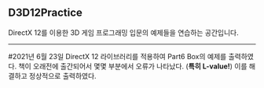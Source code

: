 ## D3D12Practice
DirectX 12를 이용한 3D 게임 프로그래밍 입문의 예제들을 연습하는 공간입니다.

--------------------------------------------------------------------------------
#2021년 6월 23일 
DirectX 12 라이브러리를 적용하여 Part6 Box의 예제를 출력하였다. 
책이 오래전에 출간되어서 몇몇 부분에서 오류가 나타났다. 
(**특히 L-value!**) 이를 해결하고 정상적으로 출력하였다.

